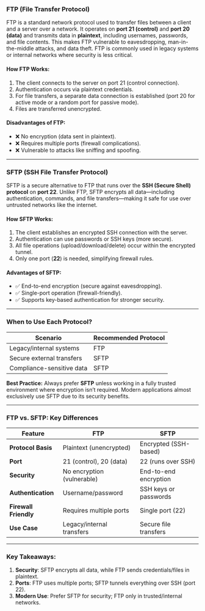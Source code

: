 
### **FTP (File Transfer Protocol)**
FTP is a standard network protocol used to transfer files between a client and a server over a network. It operates on **port 21 (control)** and **port 20 (data)** and transmits data in **plaintext**, including usernames, passwords, and file contents. This makes FTP vulnerable to eavesdropping, man-in-the-middle attacks, and data theft. FTP is commonly used in legacy systems or internal networks where security is less critical.

#### **How FTP Works:**
1. The client connects to the server on port 21 (control connection).
2. Authentication occurs via plaintext credentials.
3. For file transfers, a separate data connection is established (port 20 for active mode or a random port for passive mode).
4. Files are transferred unencrypted.

#### **Disadvantages of FTP:**
- ❌ No encryption (data sent in plaintext).  
- ❌ Requires multiple ports (firewall complications).  
- ❌ Vulnerable to attacks like sniffing and spoofing.  

---

### **SFTP (SSH File Transfer Protocol)**
SFTP is a secure alternative to FTP that runs over the **SSH (Secure Shell) protocol** on **port 22**. Unlike FTP, SFTP encrypts all data—including authentication, commands, and file transfers—making it safe for use over untrusted networks like the internet.

#### **How SFTP Works:**
1. The client establishes an encrypted SSH connection with the server.
2. Authentication can use passwords or SSH keys (more secure).
3. All file operations (upload/download/delete) occur within the encrypted tunnel.
4. Only one port (**22**) is needed, simplifying firewall rules.

#### **Advantages of SFTP:**
- ✅ End-to-end encryption (secure against eavesdropping).  
- ✅ Single-port operation (firewall-friendly).  
- ✅ Supports key-based authentication for stronger security.  

---

### **When to Use Each Protocol?**
| Scenario               | Recommended Protocol |
|------------------------|----------------------|
| Legacy/internal systems | FTP                  |
| Secure external transfers | SFTP               |
| Compliance-sensitive data | SFTP             |

**Best Practice:** Always prefer **SFTP** unless working in a fully trusted environment where encryption isn’t required. Modern applications almost exclusively use SFTP due to its security benefits.


---

### **FTP vs. SFTP: Key Differences**
| Feature               | FTP                          | SFTP                          |
|-----------------------|------------------------------|-------------------------------|
| **Protocol Basis**    | Plaintext (unencrypted)      | Encrypted (SSH-based)         |
| **Port**              | 21 (control), 20 (data)      | 22 (runs over SSH)            |
| **Security**          | No encryption (vulnerable)   | End-to-end encryption         |
| **Authentication**    | Username/password            | SSH keys or passwords         |
| **Firewall Friendly** | Requires multiple ports      | Single port (22)              |
| **Use Case**          | Legacy/internal transfers    | Secure file transfers         |

---

### **Key Takeaways:**
1. **Security**: SFTP encrypts all data, while FTP sends credentials/files in plaintext.
2. **Ports**: FTP uses multiple ports; SFTP tunnels everything over SSH (port 22).
3. **Modern Use**: Prefer SFTP for security; FTP only in trusted/internal networks.
